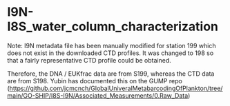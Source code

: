 # I9N-I8S_water_column_characterization

Note: I9N metadata file has been manually modified for station 199 which does not exist in the downloaded CTD profiles. It was changed to 198 so that a fairly representative CTD profile could be obtained.

Therefore, the DNA / EUKfrac data are from S199, whereas the CTD data are from S198. Yubin has documented this on the GUMP repo (https://github.com/jcmcnch/GlobalUniveralMetabarcodingOfPlankton/tree/main/GO-SHIP/I8S-I9N/Associated_Measurements/0.Raw_Data)
